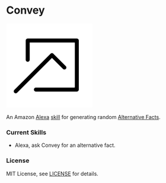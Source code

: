 # Convey
![](images/alt-facts.png)

An Amazon [Alexa](https://developer.amazon.com/alexa) [skill](functions/convey) for generating random [Alternative Facts](https://en.wikipedia.org/wiki/Alternative_facts). 

### Current Skills

* Alexa, ask Convey for an alternative fact.

### License

MIT License, see [LICENSE](LICENSE.md) for details.
